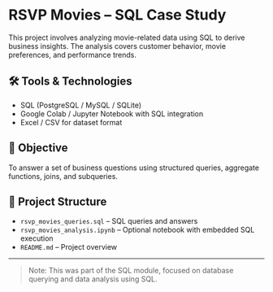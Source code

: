 # RSVP Movies – SQL Case Study

This project involves analyzing movie-related data using SQL to derive business insights. The analysis covers customer behavior, movie preferences, and performance trends.

## 🛠 Tools & Technologies
- SQL (PostgreSQL / MySQL / SQLite)
- Google Colab / Jupyter Notebook with SQL integration
- Excel / CSV for dataset format

## 📌 Objective
To answer a set of business questions using structured queries, aggregate functions, joins, and subqueries.

## 📁 Project Structure
- `rsvp_movies_queries.sql` – SQL queries and answers
- `rsvp_movies_analysis.ipynb` – Optional notebook with embedded SQL execution
- `README.md` – Project overview

---

> Note: This was part of the SQL module, focused on database querying and data analysis using SQL.
